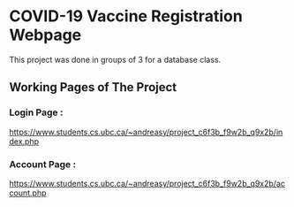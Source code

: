 # COVID-19 Vaccine Registration Webpage 

This project was done in groups of 3 for a database class. 

## Working Pages of The Project
### Login Page :
https://www.students.cs.ubc.ca/~andreasy/project_c6f3b_f9w2b_q9x2b/index.php

### Account Page : 
https://www.students.cs.ubc.ca/~andreasy/project_c6f3b_f9w2b_q9x2b/account.php

